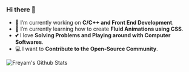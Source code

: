 ### Hi there 👋

- 🔭 I’m currently working on **C/C++ and Front End Development**.
- 🌱 I’m currently learning how to create **Fluid Animations using CSS**.
- 💕 I love **Solving Problems and Playing around with Computer Softwares**.
- 💻 I want to **Contribute to the Open-Source Community**.

![Freyam's Github Stats](https://github-readme-stats.vercel.app/api?username=freyam&show_icons=true&theme=algolia&count_private=true)
